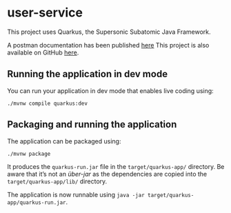 # user-service

This project uses Quarkus, the Supersonic Subatomic Java Framework.

A postman documentation has been published [here](https://documenter.getpostman.com/view/6029718/2s9XxwxEM3)
This project is also available on GitHub [here](https://github.com/benaryee/user-service.git).

## Running the application in dev mode

You can run your application in dev mode that enables live coding using:

```shell script
./mvnw compile quarkus:dev
```

## Packaging and running the application

The application can be packaged using:

```shell script
./mvnw package
```

It produces the `quarkus-run.jar` file in the `target/quarkus-app/` directory.
Be aware that it’s not an _über-jar_ as the dependencies are copied into the `target/quarkus-app/lib/` directory.

The application is now runnable using `java -jar target/quarkus-app/quarkus-run.jar`.
